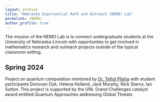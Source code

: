 ```yaml
---
layout: archive
title: "Nebraska Experiential Math and Outreach (NEMO) Lab"
permalink: /NEMO/
author_profile: true
---
```



The mission of the NEMO Lab is to connect undergraduate students at the University of Nebraska-Lincoln with opportunites to get involved in mathematics research and outreach projects outside of the typical classroom setting.

Spring 2024
---------------
Project on quantum computation mentored by [Dr. Tefjol Pllaha](https://www.math.unl.edu/~tpllaha2/) with student participants Donovan Dyk, Helena Holland, Jack Murphy, Nick Starns, Ian Sutton. This project is supported by the UNL Grand Challenges catalyst award entitled Quantum Approaches addressing Global Threats

